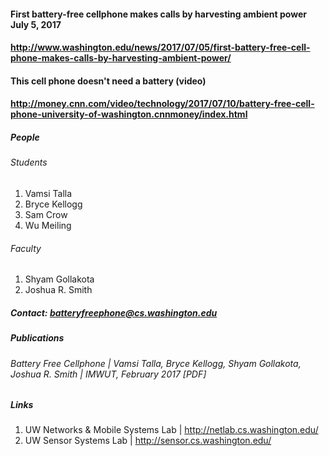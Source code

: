 #### First battery-free cellphone makes calls by harvesting ambient power July 5, 2017
#### http://www.washington.edu/news/2017/07/05/first-battery-free-cell-phone-makes-calls-by-harvesting-ambient-power/


#### This cell phone doesn't need a battery (video)
#### http://money.cnn.com/video/technology/2017/07/10/battery-free-cell-phone-university-of-washington.cnnmoney/index.html
##### People 
###### Students
1. Vamsi Talla
1. Bryce Kellogg
1. Sam Crow 
1. Wu Meiling 
###### Faculty
1. Shyam Gollakota
1. Joshua R. Smith

##### Contact: batteryfreephone@cs.washington.edu
##### Publications
###### Battery Free Cellphone | Vamsi Talla, Bryce Kellogg, Shyam Gollakota, Joshua R. Smith | IMWUT, February 2017 [PDF]
##### Links
1. UW Networks & Mobile Systems Lab | http://netlab.cs.washington.edu/
1. UW Sensor Systems Lab | http://sensor.cs.washington.edu/

